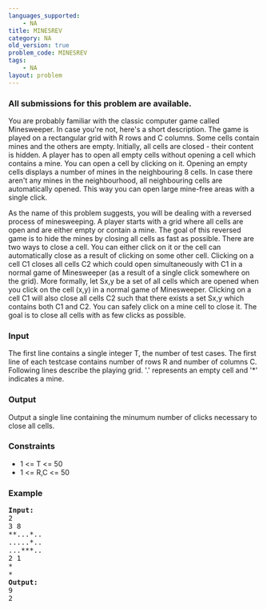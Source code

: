 ```yaml
---
languages_supported:
    - NA
title: MINESREV
category: NA
old_version: true
problem_code: MINESREV
tags:
    - NA
layout: problem
---
```

###  All submissions for this problem are available. 

You are probably familiar with the classic computer game called Minesweeper. In case you're not, here's a short description. The game is played on a rectangular grid with R rows and C columns. Some cells contain mines and the others are empty. Initially, all cells are closed - their content is hidden. A player has to open all empty cells without opening a cell which contains a mine. You can open a cell by clicking on it. Opening an empty cells displays a number of mines in the neighbouring 8 cells. In case there aren't any mines in the neighbourhood, all neighbouring cells are automatically opened. This way you can open large mine-free areas with a single click.

As the name of this problem suggests, you will be dealing with a reversed process of minesweeping. A player starts with a grid where all cells are open and are either empty or contain a mine. The goal of this reversed game is to hide the mines by closing all cells as fast as possible. There are two ways to close a cell. You can either click on it or the cell can automatically close as a result of clicking on some other cell. Clicking on a cell C1 closes all cells C2 which could open simultaneously with C1 in a normal game of Minesweeper (as a result of a single click somewhere on the grid). More formally, let Sx,y be a set of all cells which are opened when you click on the cell (x,y) in a normal game of Minesweeper. Clicking on a cell C1 will also close all cells C2 such that there exists a set Sx,y which contains both C1 and C2. You can safely click on a mine cell to close it. The goal is to close all cells with as few clicks as possible.

### Input

The first line contains a single integer T, the number of test cases. The first line of each testcase contains number of rows R and number of columns C. Following lines describe the playing grid. '.' represents an empty cell and '\*' indicates a mine.

### Output

Output a single line containing the minumum number of clicks necessary to close all cells.

### Constraints

- 1 <= T <= 50
- 1 <= R,C <= 50

### Example

<pre>
<b>Input:</b>
2
3 8
**...*..
.....*..
...***..
2 1
*
*
<b>Output:</b>
9
2
</pre>